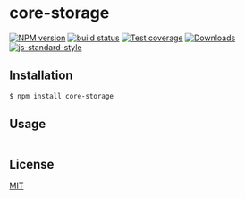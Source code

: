 # core-storage
[![NPM version][npm-image]][npm-url]
[![build status][travis-image]][travis-url]
[![Test coverage][coveralls-image]][coveralls-url]
[![Downloads][downloads-image]][downloads-url]
[![js-standard-style][standard-image]][standard-url]

## Installation
```bash
$ npm install core-storage
```

## Usage
```js

```

## License
[MIT](https://tldrlegal.com/license/mit-license)

[npm-image]: https://img.shields.io/npm/v/core-storage.svg?style=flat-square
[npm-url]: https://npmjs.org/package/core-storage
[travis-image]: https://img.shields.io/travis/yoshuawuyts/core-storage.svg?style=flat-square
[travis-url]: https://travis-ci.org/yoshuawuyts/core-storage
[coveralls-image]: https://img.shields.io/coveralls/yoshuawuyts/core-storage.svg?style=flat-square
[coveralls-url]: https://coveralls.io/r/yoshuawuyts/core-storage?branch=master
[downloads-image]: http://img.shields.io/npm/dm/core-storage.svg?style=flat-square
[downloads-url]: https://npmjs.org/package/core-storage
[standard-image]: https://img.shields.io/badge/code%20style-standard-brightgreen.svg?style=flat-square
[standard-url]: https://github.com/feross/standard

